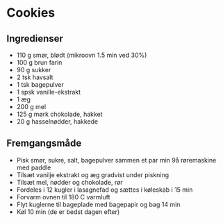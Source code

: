 # Cookies

## Ingredienser
- 110 g smør, blødt (mikroovn 1.5 min ved 30%)
- 100 g brun farin
- 90 g sukker
- 2 tsk havsalt 
- 1 tsk bagepulver
- 1 spsk vanille-ekstrakt
- 1 æg
- 200 g mel 
- 125 g mørk chokolade, hakket
- 20 g hasselnødder, hakkede

## Fremgangsmåde
- Pisk smør, sukre, salt, bagepulver sammen et par min 9å røremaskine med paddle
- Tilsæt vanilje ekstrakt og æg gradvist under piskning
- Tilsæt mel, nødder og chokolade, rør
- Fordeles i 12 kugler i lasagnefad og sættes i køleskab i 15 min
- Forvarm ovnen til 180 C varmluft
- Flyt kuglerne til bageplade med bagepapir og bag 14 min
- Køl 10 min (de er bedst dagen efter)
